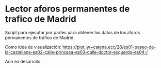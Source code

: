 # Lector aforos permanentes de trafico de Madrid

Script para ejecutar por partes para obtener los datos de los aforos permanentes de tráfico de Madrid.

Como idea de visualización:
https://plot.ly/~catena.ecc/28/es01-paseo-de-la-castellana-es02-calle-princesa-es03-calle-doctor-esquerdo-es04-/

Aún en desarrollo.
